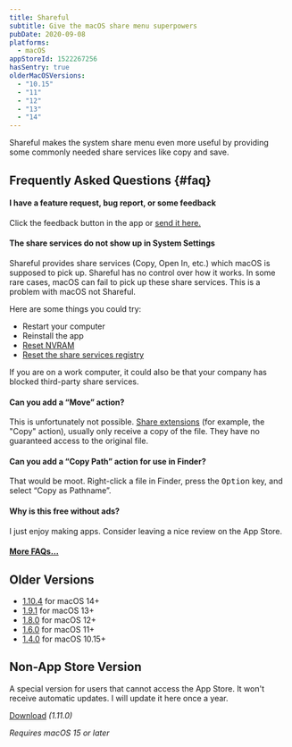 ```yaml
---
title: Shareful
subtitle: Give the macOS share menu superpowers
pubDate: 2020-09-08
platforms:
  - macOS
appStoreId: 1522267256
hasSentry: true
olderMacOSVersions:
  - "10.15"
  - "11"
  - "12"
  - "13"
  - "14"
---
```


Shareful makes the system share menu even more useful by providing some commonly needed share services like copy and save.

## Frequently Asked Questions {#faq}

#### I have a feature request, bug report, or some feedback

Click the feedback button in the app or [send it here.](https://o9-9.github.io/feedback?product=Shareful&referrer=Website-FAQ)

#### The share services do not show up in System Settings

Shareful provides share services (Copy, Open In, etc.) which macOS is supposed to pick up. Shareful has no control over how it works. In some rare cases, macOS can fail to pick up these share services. This is a problem with macOS not Shareful.

Here are some things you could try:

- Restart your computer
- Reinstall the app
- [Reset NVRAM](https://support.apple.com/en-us/HT204063)
- [Reset the share services registry](https://web.archive.org/web/20180711015728/https://support.apple.com/en-us/HT203129)

If you are on a work computer, it could also be that your company has blocked third-party share services.

#### Can you add a “Move” action?

This is unfortunately not possible. [Share extensions](https://support.apple.com/guide/mac-help/use-the-share-menu-on-mac-mh40614/mac) (for example, the "Copy" action), usually only receive a copy of the file. They have no guaranteed access to the original file.

#### Can you add a “Copy Path” action for use in Finder?

That would be moot. Right-click a file in Finder, press the <kbd>Option</kbd> key, and select “Copy as Pathname”.

#### Why is this free without ads?

I just enjoy making apps. Consider leaving a nice review on the App Store.

#### [More FAQs…](/apps/faq)

## Older Versions

- [1.10.4](https://github.com/user-attachments/files/18914470/Shareful.1.10.4.-.macOS.14.zip) for macOS 14+
- [1.9.1](https://github.com/o9-9/meta/files/14158056/Shareful.1.9.1.-.macOS.13.zip) for macOS 13+
- [1.8.0](https://github.com/o9-9/meta/files/11297902/Shareful.1.8.0.-.macOS.12.zip) for macOS 12+
- [1.6.0](https://github.com/o9-9/meta/files/8800088/Shareful.1.6.0.-.macOS.11.zip) for macOS 11+
- [1.4.0](https://github.com/o9-9/meta/files/7119520/Shareful.1.4.0.-.macOS.10.15.zip) for macOS 10.15+

## Non-App Store Version

A special version for users that cannot access the App Store. It won't receive automatic updates. I will update it here once a year.

[Download](https://www.dropbox.com/scl/fi/4wko3a9hmmv756jn42tc1/Shareful-1.11.0-1740166187.zip?rlkey=rf6vjg4vdbxu04ikt9ic16gqq&raw=1) _(1.11.0)_

_Requires macOS 15 or later_
